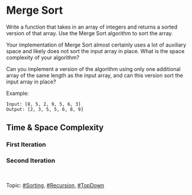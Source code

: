 # Merge Sort
Write a function that takes in an array of integers and returns a sorted version of that array. 
Use the Merge Sort algorithm to sort the array.

Your implementation of Merge Sort almost certainly uses a lot of auxiliary space and likely does not 
sort the input array in place. What is the space complexity of your algorithm? 

Can you implement a version of the algorithm using only one additional array of the same length 
as the input array, and can this version sort the input array in place?

Example:
```
Input: [8, 5, 2, 9, 5, 6, 3]
Output: [2, 3, 5, 5, 6, 8, 9]
```

## Time & Space Complexity

### First Iteration

### Second Iteration


</br>

Topic: [#Sorting](), [#Recursion](), [#TopDown]()